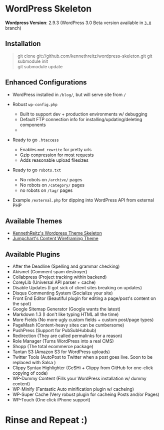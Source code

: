 # WordPress Skeleton

**Wordpress Version**: 2.9.3 (WordPress 3.0 Beta version available in [`3.0`]() branch)

## Installation

> git clone git://github.com/kennethreitz/wordpress-skeleton.git
> git submodule init  
> git submodule update  

## Enhanced Configurations

* WordPress installed in `/blog/`, but will serve site from `/`
* Robust `wp-config.php`
  - Built to support dev + production environments w/ debugging
  - Default FTP connection info for installing/updating/deleting components
  - 
* Ready to go `.htaccess`
  - Enables `mod_rewrite` for pretty urls
  - Gzip conpression for most requests
  - Adds reasonable upload filesizes

* Ready to go `robots.txt`
  - No robots on `/archive/` pages  
  - No robots on `/category/` pages
  - no robots on `/tag/` pages
* Example `/external.php` for dipping into WordPress API from external PHP

## Available Themes

* [KennethReitz's Wordpress Theme Skeleton](http://github.com/kennethreitz/wordpress-theme-skeleton)
* [Jumpchart's Content Wireframing Theme](http://www.jumpchart.com/tour/wordpress/)

## Available Plugins

* After the Deadline (Spelling and grammar checking)
* Akismet (Comment spam destroyer)
* Collabpress (Project tracking within backend)
* CoreyLib  (Universal API parser + cache)
* Disable Updates (I got sick of client sites breaking on updates)
* Disqus Commenting System (Socialize your site)
* Front End Editor (Beautiful plugin for editing a page/post's content on the spot)
* Google Sitemap Generator (Google wants the latest)
* Markdown 1.3 (I don't like typing HTML all the time)
* More Fields (No more ugly custom fields + custom post/page types)
* PageMash (Content-heavy sites can be cumbersome)
* PushPress (Support for PubSubHubbub)
* Redirection (They are called permalinks for a reason)
* Role Manager (Turns WordPress into a real CMS)
* Shopp (The total ecommerce package)
* Tantan S3 (Amazon S3 for WordPress uploads)
* Twitter Tools (AutoPost to Twitter when a post goes live. Soon to be replaced with Salsa )
* Clippy Syntax Highlighter (GeSHi + Clippy from GitHub for one-click copying of code)
* WP-Dummy Content (Fills your WordPress installation w/ dummy content)
* WP-Minify (Fantastic Auto minification plugin w/ cacheing)
* WP-Super Cache (Very robust plugin for cacheing Posts and/or Pages)
* WP-Touch (One click iPhone support)




# Rinse and Repeat :)